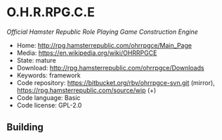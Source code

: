 # O.H.R.RPG.C.E

_Official Hamster Republic Role Playing Game Construction Engine_

- Home: http://rpg.hamsterrepublic.com/ohrrpgce/Main_Page
- Media: https://en.wikipedia.org/wiki/OHRRPGCE
- State: mature
- Download: http://rpg.hamsterrepublic.com/ohrrpgce/Downloads
- Keywords: framework
- Code repository: https://bitbucket.org/rbv/ohrrpgce-svn.git (mirror), https://rpg.hamsterrepublic.com/source/wip (+)
- Code language: Basic
- Code license: GPL-2.0

## Building

